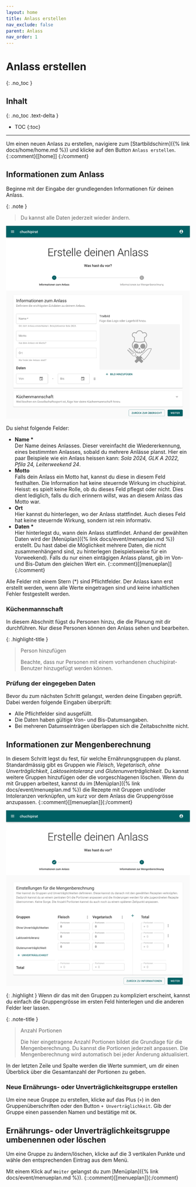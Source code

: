 ```yaml
---
layout: home
title: Anlass erstellen
nav_exclude: false
parent: Anlass
nav_order: 1
---
```

# Anlass erstellen
{: .no_toc }

## Inhalt
{: .no_toc .text-delta }

- TOC
{:toc}

---

Um einen neuen Anlass zu erstellen, navigiere zum [Startbildschirm]({% link docs/home/home.md %}) und klicke auf den Button `Anlass erstellen`.
{::comment}[[home]] {:/comment}

## Informationen zum Anlass
Beginne mit der Eingabe der grundlegenden Informationen für deinen Anlass.

{: .note }
> Du kannst alle Daten jederzeit wieder ändern.

![Anlass erstellen](https://github.com/chuchipirat/chuchipirat.github.io/blob/main/docs/event/_images/create_event_information.png?raw=true)

Du siehst folgende Felder:

- **Name \***  
  Der Name deines Anlasses. Dieser vereinfacht die Wiedererkennung, eines bestimmten Anlasses, sobald du mehrere Anlässe planst. Hier ein paar Beispiele wie ein Anlass heissen kann: _Sola 2024, GLK A 2022, Pfila 24, Leiterweekend 24_.
- **Motto**  
  Falls dein Anlass ein Motto hat, kannst du diese in diesem Feld festhalten. Die Information hat keine steuernde Wirkung im chuchipirat. Heisst: es spielt keine Rolle, ob du dieses Feld pflegst oder nicht. Dies dient lediglich, falls du dich erinnern willst, was an diesem Anlass das Motto war. 
- **Ort**  
  Hier kannst du hinterlegen, wo der Anlass stattfindet. Auch dieses Feld hat keine steuernde Wirkung, sondern ist rein informativ.
- **Daten \***  
  Hier hinterlegst du, wann dein Anlass stattfindet. Anhand der gewählten Daten wird der [Menüplan]({% link docs/event/menueplan.md %}) erstellt. Du hast dabei die Möglichkeit mehrere Daten, die nicht zusammenhängend sind, zu hinterlegen (beispielsweise für ein Vorweekend).
  Falls du nur einen eintägigen Anlass planst, gib im Von- und Bis-Datum den gleichen Wert ein.
  {::comment}[[menueplan]]{:/comment}

Alle Felder mit einem Stern (\*) sind Pflichtfelder. Der Anlass kann erst erstellt werden, wenn alle Werte eingetragen sind und keine inhaltlichen Fehler festgestellt werden.

### Küchenmannschaft
In diesem Abschnitt fügst du Personen hinzu, die die Planung mit dir durchführen. Nur diese Personen können den Anlass sehen und bearbeiten.

{: .highlight-title }
> Person hinzufügen
>
>Beachte, dass nur Personen mit einem vorhandenen chuchipirat-Benutzer hinzugefügt werden können.

### Prüfung der eingegeben Daten

Bevor du zum nächsten Schritt gelangst, werden deine Eingaben geprüft. Dabei werden folgende Eingaben überprüft:

- Alle Pflichtfelder sind ausgefüllt.
- Die Daten haben gültige Von- und Bis-Datumsangaben.
- Bei mehreren Datumseinträgen überlappen sich die Zeitabschnitte nicht.

## Informationen zur Mengenberechnung
In diesem Schritt legst du fest, für welche Ernährungsgruppen du planst. Standardmässig gibt es Gruppen wie _Fleisch_, _Vegetarisch_, _ohne Unverträglichkeit_, _Laktoseintoleranz_ und _Glutenunverträglichkeit_. Du kannst weitere Gruppen hinzufügen oder die vorgeschlagenen löschen.
Wenn du mit Gruppen arbeitest, kannst du im [Menüplan]({% link docs/event/menueplan.md %}) die Rezepte mit Gruppen und/oder Intoleranzen verknüpfen, um kurz vor dem Anlass die Gruppengrösse anzupassen.
{::comment}[[menueplan]]{:/comment}


![Informationen zur Mengenberechnung](https://github.com/chuchipirat/chuchipirat.github.io/blob/main/docs/event/_images/create_event_groupConfig.png?raw=true)


{: .highlight }
Wenn dir das mit den Gruppen zu kompliziert erscheint, kannst du einfach die Gruppengrösse im ersten Feld hinterlegen und die anderen Felder leer lassen.

{: .note-title }

> Anzahl Portionen
>
>Die hier eingetragene Anzahl Portionen bildet die Grundlage für die Mengenberechnung. Du kannst die Portionen jederzeit anpassen. Die Mengenberechnung wird automatisch bei jeder Änderung aktualisiert.

In der letzten Zeile und Spalte werden die Werte summiert, um dir einen Überblick über die Gesamtanzahl der Portionen zu geben.

### Neue Ernährungs- oder Unverträglichkeitsgruppe erstellen

Um eine neue Gruppe zu erstellen, klicke auf das Plus (`+`) in den Gruppenüberschriften oder den Button `+ Unverträglichkeit`. Gib der Gruppe einen passenden Namen und bestätige mit `OK`.

## Ernährungs- oder Unverträglichkeitsgruppe umbenennen oder löschen

Um eine Gruppe zu ändern/löschen, klicke auf die 3 vertikalen Punkte und wähle den entsprechenden Eintrag aus dem Menü.

Mit einem Klick auf `Weiter` gelangst du zum [Menüplan]({% link docs/event/menueplan.md %}).   {::comment}[[menueplan]]{:/comment}
